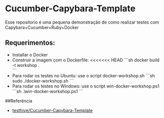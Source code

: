 # Cucumber-Capybara-Template

Esse repositorio é uma pequena demonstração de como realizar testes com Capybara+Cucumber+Ruby+Docker

Requerimentos:
-------------
* Installar o Docker
* Construir a imagem com o Dockerfile: 
<<<<<<< HEAD
´´´sh
docker build -t workshop .  
´´´
* Para rodar os testes no Ubuntu: use o script docker-workshop.sh
´´´sh
sudo ./docker-workshop.sh
´´´
* Para rodar os testes no Windows: use o script win-docker-workshop.ps1
´´´sh
.\win-docker-workshop.ps1
´´´

##Referência 
* [testhive/Cucumber-Capybara-Template](https://github.com/testhive/Cucumber-Capybara-Template)
